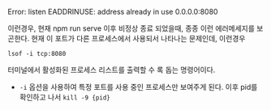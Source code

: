 Error: listen EADDRINUSE: address already in use 0.0.0.0:8080

이런경우, 현재 npm run serve 이후 비정상 종료 되었을때, 종종 이런 에러메세지를 보곤한다. 
현재 이 포트가 다른 프로세스에서 사용되서 나타나는 문제인데, 이런경우 

``` shell
lsof -i tcp:8080
```

터미널에서 활성화된 프로세스 리스트를 출력할 수 록 돕는 명령어이다. 
- `-i` 옵션을 사용하여 특정 포트를 사용 중인 프로세스만 보여주게 된다. 
이후 pid를 확인하고 나서 `kill -9 {pid}` 
